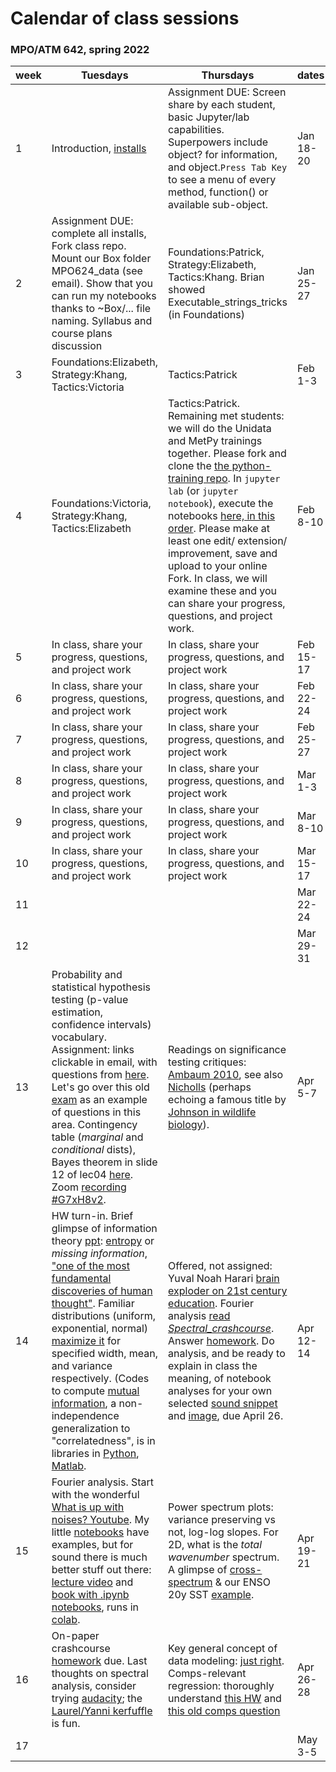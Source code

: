 # Calendar of class sessions 
### MPO/ATM 642, spring 2022

week | Tuesdays | Thursdays | dates
-----|----------|-----------|------
1 | Introduction, [installs](https://github.com/MPOcanes/MPO624_2022/blob/main/README.md) | Assignment DUE: Screen share by each student, basic Jupyter/lab capabilities. Superpowers include object? for information, and object.`Press Tab Key` to see a menu of every method, function() or available sub-object. | Jan 18-20
2 |Assignment DUE: complete all installs, Fork class repo. Mount our Box folder MPO624_data (see email). Show that you can run my notebooks thanks to ~Box/... file naming. Syllabus and course plans discussion |Foundations:Patrick, Strategy:Elizabeth, Tactics:Khang. Brian showed Executable_strings_tricks (in Foundations) | Jan 25-27
3 |Foundations:Elizabeth, Strategy:Khang, Tactics:Victoria  | Tactics:Patrick  | Feb 1-3
4 |Foundations:Victoria, Strategy:Khang, Tactics:Elizabeth  | Tactics:Patrick. Remaining met students: we will do the Unidata and MetPy trainings together. Please fork and clone the [the python-training repo](https://github.com/Unidata/python-training). In `jupyter lab` (or `jupyter notebook`), execute the notebooks [here, in this order](https://unidata.github.io/python-training/workshop/workshop-intro/). Please make at least one edit/ extension/ improvement, save and upload to your online Fork. In class, we will examine these and you can share your progress, questions, and project work. | Feb 8-10
5 |In class, share your progress, questions, and project work | In class, share your progress, questions, and project work | Feb 15-17
6 | In class, share your progress, questions, and project work |In class, share your progress, questions, and project work | Feb 22-24
7 |In class, share your progress, questions, and project work  |In class, share your progress, questions, and project work  | Feb 25-27
8 |In class, share your progress, questions, and project work  |In class, share your progress, questions, and project work  | Mar 1-3
9 |In class, share your progress, questions, and project work  |In class, share your progress, questions, and project work  | Mar 8-10
10|In class, share your progress, questions, and project work  |In class, share your progress, questions, and project work  | Mar 15-17
11|  |  | Mar 22-24
12|  |  | Mar 29-31
13| Probability and statistical hypothesis testing (p-value estimation, confidence intervals) vocabulary. Assignment: links clickable in email, with questions from [here](https://github.com/MPOcanes/MPO624-2020/blob/master/Course_Modules_Topics_Notebooks/Probability_vocabulary/README.md). Let's go over this old [exam](https://github.com/MPOcanes/MPO624-2020/blob/master/Testable_material_oldexams/Previous_Years_Exams/2018_ADA_Quiz1_Basicstats.toohard.pdf) as an example of questions in this area. Contingency table (*marginal* and *conditional* dists), Bayes theorem in slide 12 of lec04 [here](https://www.ldeo.columbia.edu/users/menke/edawm/eda_lectures/). Zoom [recording #G7xH8v2](https://miami.zoom.us/rec/share/HQrGgjjAgwyRoYA52xRz8tZRu__dzAJyM60HgbVkfoA9fh3Uah91_KTJqIhV1SFk.irmFjh2M2s7zNboG).| Readings on significance testing critiques: [Ambaum 2010](https://journals.ametsoc.org/doi/pdf/10.1175/2010JCLI3746.1), see also [Nicholls](https://journals.ametsoc.org/doi/pdf/10.1175/1520-0477%282001%29082%3C0981%3ACAATIO%3E2.3.CO%3B2) (perhaps echoing a famous title by [Johnson in wildlife biology](https://digitalcommons.unl.edu/cgi/viewcontent.cgi?article=1225&context=usgsnpwrc)).  | Apr 5-7
14| HW turn-in. Brief glimpse of information theory [ppt](https://github.com/MPOcanes/MPO624-2020/blob/master/presentations_and_images/Entropy_infotheory.pdf): [entropy](https://en.wikipedia.org/wiki/Entropy_\(information_theory\)) or *missing information*, ["one of the most fundamental discoveries of human thought"](https://www.maxent.net/).  Familiar distributions (uniform, exponential, normal) [maximize it](https://en.wikipedia.org/wiki/Maximum_entropy_probability_distribution#Uniform_and_piecewise_uniform_distributions) for specified width, mean, and variance respectively. (Codes to compute [mutual information](http://www.sefidian.com/2017/06/14/mutual-informationmi-entropy-implementations-python/), a non-independence generalization to "correlatedness", is in libraries in [Python](https://dit.readthedocs.io/en/latest/), [Matlab](https://github.com/PRML/PRMLT). | Offered, not assigned: Yuval Noah Harari [brain exploder on 21st century education](https://weather.rsmas.miami.edu/bmapes/http/pagestuff/Harari_21lessons_19education_20meaning.pdf). Fourier analysis [read *Spectral_crashcourse*](https://github.com/MPOcanes/MPO624-2020/tree/master/Course_Modules_Topics_Notebooks/series_analyses_and_FFT/Readings). Answer [homework](https://github.com/MPOcanes/MPO624_2022/blob/main/2022_Timeseries_Fourier_Assignment.md). Do analysis, and be ready to explain in class the meaning, of notebook analyses for your own selected [sound snippet](https://github.com/MPOcanes/MPO624_2022/blob/main/Notebooks/FFT_sound_wavfiles.ipynb) and [image](https://github.com/MPOcanes/MPO624_2022/blob/main/Notebooks/cloudwaves_image_fft2_power_recon.ipynb), due April 26. | Apr 12-14
15| Fourier analysis. Start with the wonderful [What is up with noises? Youtube](https://www.youtube.com/watch?v=i_0DXxNeaQ0). My little [notebooks](https://github.com/MPOcanes/MPO624-2020/tree/master/Course_Modules_Topics_Notebooks/series_analyses_and_FFT) have examples, but for sound there is much better stuff out there: [lecture video](https://www.youtube.com/watch?v=0ALKGR0I5MA) and [book with .ipynb notebooks](https://greenteapress.com/wp/think-dsp/), runs in [colab](https://colab.research.google.com/github/AllenDowney/ThinkDSP/blob/master/code/chap01preview.ipynb). | Power spectrum plots: variance preserving vs not, log-log slopes. For 2D, what is the *total wavenumber* spectrum. A glimpse of [cross-spectrum](https://atmos.washington.edu/~dennis/552_Notes_6c.pdf) & our ENSO 20y SST [example](https://github.com/MPOcanes/MPO624-2020/blob/master/Course_Modules_Topics_Notebooks/series_analyses_and_FFT/Cospectra_2series/cospec.sst.latersst.pdf.pdf). | Apr 19-21
16| On-paper crashcourse [homework](https://github.com/MPOcanes/MPO624_2022/blob/main/2022_Timeseries_Fourier_Assignment.md) due. Last thoughts on spectral analysis, consider trying [audacity](https://www.audacityteam.org/download/); the [Laurel/Yanni kerfuffle](https://www.nytimes.com/interactive/2018/05/16/upshot/audio-clip-yanny-laurel-debate.html) is fun. | Key general concept of data modeling: [just right](https://stanford.edu/~shervine/teaching/cs-229/cheatsheet-machine-learning-tips-and-tricks#diagnostics). Comps-relevant regression: thoroughly understand [this HW](https://github.com/MPOcanes/MPO624-2020/blob/master/Testable_material_oldexams/WordProblemHeatFlux.pdf) and [this old comps question](https://github.com/MPOcanes/MPO624-2020/blob/master/Testable_material_oldexams/Previous_Years_Exams/CompsQ_regression2012_for2016class.pdf) | Apr 26-28
17|  |  | May 3-5

